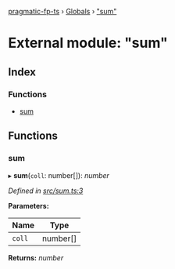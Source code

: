 [pragmatic-fp-ts](../README.md) › [Globals](../globals.md) › ["sum"](_sum_.md)

# External module: "sum"

## Index

### Functions

* [sum](_sum_.md#sum)

## Functions

###  sum

▸ **sum**(`coll`: number[]): *number*

*Defined in [src/sum.ts:3](https://github.com/hermann-p/pragmatic-fp-ts/blob/ce213e6/src/sum.ts#L3)*

**Parameters:**

Name | Type |
------ | ------ |
`coll` | number[] |

**Returns:** *number*
